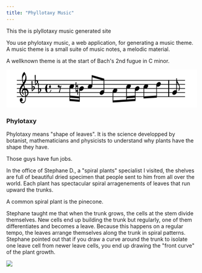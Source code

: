 ```yaml
---
title: "Phyllotaxy Music"
---
```


This the is plyllotaxy music generated site

You use phylotaxy music, a web application, for 
generating a music
theme. A music theme is a small suite 
of music notes, a melodic material.

A wellknown theme is at the start of Bach's 2nd 
fugue in C minor.

<img src="./images/bach2ndFugue.png" style="height: 100px; width: auto;">

### Phylotaxy

Phylotaxy means "shape of leaves". 
It is the 
science developped by botanist, 
mathematicians and physicists 
to understand why plants
have the shape they have.

Those guys have fun jobs.

In the office of Stephane D.,
a "spiral plants" specialist I 
visited, the shelves are full of 
beautiful 
dried specimen that people 
sent to him
from all over the world. 
Each plant has spectacular
spiral arragenements of leaves
that run upward the trunks.

A common spiral plant is the pinecone.

Stephane taught me that when 
the trunk grows, 
the cells
at the stem divide themselves. New cells
 end up building
the trunk but regularly, 
one of them differentiates and
becomes a leave. 
Because this happens on a regular tempo, 
the leaves arrange themselves along 
the trunk
in spiral patterns. 
Stephane pointed out that if you draw
a curve around the trunk to isolate 
one leave cell from
newer leave cells, you end up drawing 
the "front curve"
of the plant growth.

<img src="./images/image1.svg" style="height: 200px; width: auto;">

			